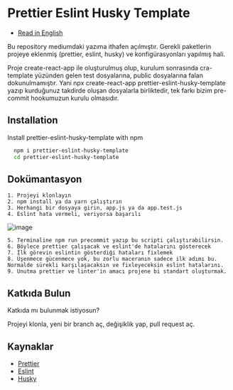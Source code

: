 
# Prettier Eslint Husky Template

 - [Read in English](https://github.com/ugurkellecioglu/prettier-eslint-husky-template/blob/main/README.EN.md)

Bu repository mediumdaki yazıma ithafen açılmıştır.
Gerekli paketlerin projeye eklenmiş (prettier, eslint, husky) ve konfigürasyonları yapılmış hali.

Proje create-react-app ile oluşturulmuş olup, kurulum sonrasında cra-template yüzünden gelen test dosyalarına, public dosyalarına falan dokunulmamıştır.
Yani npx create-react-app prettier-eslint-husky-template yazıp kurduğunuz takdirde oluşan dosyalarla birliktedir, tek farkı bizim pre-commit hookumuzun kurulu olmasıdır.




## Installation

Install prettier-eslint-husky-template with npm

```bash
  npm i prettier-eslint-husky-template
  cd prettier-eslint-husky-template
```
    
## Dokümantasyon

    1. Projeyi klonlayın
    2. npm install ya da yarn çalıştırın
    3. Herhangi bir dosyaya girin, app.js ya da app.test.js
    4. Eslint hata vermeli, veriyorsa başarılı
![image](https://user-images.githubusercontent.com/51965140/180928929-5b451d6f-0751-468b-aa6e-4139e7ad464b.png)

    5. Terminaline npm run precommit yazıp bu scripti çalıştırabilirsin.
    6. Böylece prettier çalışacak ve eslint'de hatalarını gösterecek
    7. İlk görevin eslintin gösterdiği hataları fixlemek
    8. Üşenmece gücenmece yok, bu zorlu maceranın sadece ilk adımı bu. Normalde sürekli karşılaşacaksın ve fixleyeceksin eslint hatalarını.
    9. Unutma prettier ve linter'in amacı projene bi standart oluşturmak.



## Katkıda Bulun

Katkıda mı bulunmak istiyosun?

Projeyi klonla, yeni bir branch aç, değişiklik yap, pull request aç.

## Kaynaklar

 - [Prettier](https://github.com/prettier/prettier)
 - [Eslint](https://github.com/eslint/eslint)
 - [Husky](https://github.com/typicode/husky)

